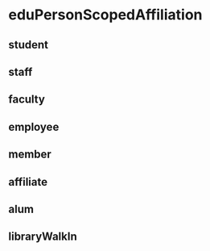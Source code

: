 # eduPersonScopedAffiliation


## student 


## staff 


## faculty 


## employee 


## member 


## affiliate 


## alum 


## libraryWalkIn 




